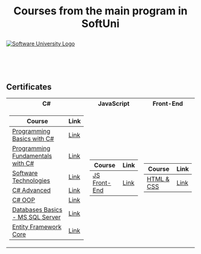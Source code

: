 # <p align="center"> Courses from the main program in SoftUni <p>

<a href="https://softuni.bg/trainings/courses" rel="Courses"><img src="https://softuni.bg/content/images/svg-logos/software-university-logo.svg?sanitize=true" alt="Software University Logo"></a>

<br/>
<br/>
<br/>

<h2> Certificates </h2>

<table>

<tr>
  <th> C# </th>
  <th> JavaScript </th>
  <th> Front-End </th>
</tr>

<tr>
<td>

| **Course**                                                            | **Link**                                                   |
| --------------------------------------------------------------------- | ---------------------------------------------------------- |
| <a href="https://softuni.bg/trainings/1722/programming-basics-with-csharp-september-2017#lesson-6103" > Programming Basics with C# </a> | <a href="https://softuni.bg/certificates/certificates/converttoimage/24522?code=42b8718a"> Link</a> |
| <a href="https://softuni.bg/trainings/1786/programming-fundamentals-january-2018#lesson-7623"> Programming Fundamentals with C# </a> | <a href="https://softuni.bg/certificates/certificates/converttoimage/54372?code=3900cbb1"> Link</a> |
| <a href="https://softuni.bg/trainings/1787/software-technologies-march-2018#lesson-7649"> Software Technologies </a> | <a href="https://softuni.bg/certificates/certificates/converttoimage/54142?code=f5112e5e"> Link</a> |
| <a href="https://softuni.bg/trainings/4223/csharp-advanced-september-2023"> C# Advanced </a>                                             | <a href="https://softuni.bg/certificates/certificates/converttoimage/188531?code=28a95b97"> Link</a> |
| <a href="https://softuni.bg/trainings/4224/csharp-oop-october-2023"> C# OOP </a>                                                      | <a href="https://softuni.bg/certificates/certificates/converttoimage/195714?code=40addfa8"> Link</a> |
| <a href="https://softuni.bg/trainings/4534/ms-sql-may-2024"> Databases Basics - MS SQL Server </a>   | <a href="https://softuni.bg/certificates/certificates/converttoimage/216673?code=32d1e994"> Link</a> |
| <a href="https://softuni.bg/trainings/4540/entity-framework-core-june-2024"> Entity Framework Core </a>                         | <a href="https://softuni.bg/certificates/certificates/converttoimage/221064?code=299d68ac"> Link</a> |

</td>
<td>

| **Course**                                                                                  | **Link**                                                                    |
| ------------------------------------------------------------------------------------------- | --------------------------------------------------------------------------- |
| <a href="https://softuni.bg/trainings/4362/js-front-end-february-2024#lesson-64788"> JS Front-End </a>          | <a href="https://softuni.bg/certificates/certificates/converttoimage/212260?code=b1a0feca"> Link </a> |

</td>

<td>

| **Course**                                                                               | **Link**                                                                    |
| ---------------------------------------------------------------------------------------- | --------------------------------------------------------------------------- |
| <a href="https://softuni.bg/trainings/4361/html-and-css-january-2024#lesson-64767"> HTML & CSS </a> | <a href="https://softuni.bg/certificates/certificates/converttoimage/205100?code=3f56431a"> Link </a> |


</td>
</tr>

</table>


